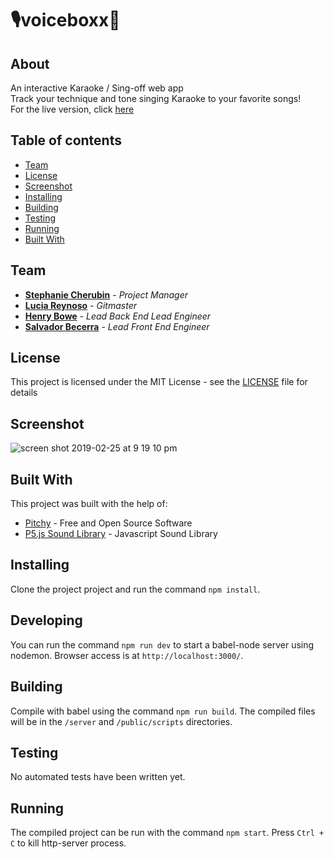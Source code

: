 # 🎙voiceboxx🎤

## About
An interactive Karaoke / Sing-off web app<br>
Track your technique and tone singing Karaoke to your favorite songs!<br>
For the live version, click [here](http://voiceboxx.herokuapp.com)

## Table of contents
* [Team](#team)
* [License](#license)
* [Screenshot](#screenshot)
* [Installing](#installing)
* [Building](#building)
* [Testing](#testing)
* [Running](#running)
* [Built With](#built-with)

## Team
* **[Stephanie Cherubin](https://github.com/StephanieCherubin)** - *Project Manager*
* **[Lucia Reynoso](https://github.com/lvreynoso)** - *Gitmaster*
* **[Henry Bowe](https://github.com/hleejr)** - *Lead Back End Lead Engineer*
* **[Salvador Becerra](https://github.com/salvadb23)** - *Lead Front End Engineer*

## License
This project is licensed under the MIT License - see the [LICENSE](https://github.com/lvreynoso/voiceboxx/blob/master/LICENSE) file for details

## Screenshot
![screen shot 2019-02-25 at 9 19 10 pm](https://user-images.githubusercontent.com/26418542/53393610-aed77200-3951-11e9-936b-964a890a8fec.png)

## Built With
This project was built with the help of: 
* [Pitchy](https://github.com/ianprime0509/pitchy) - Free and Open Source Software
* [P5.js Sound Library](https://p5js.org/reference/#/libraries/p5.sound) - Javascript Sound Library

## Installing
Clone the project project and run the command `npm install`.

## Developing
You can run the command `npm run dev` to start a babel-node server using nodemon. Browser access is at `http://localhost:3000/`.

## Building
Compile with babel using the command `npm run build`. The compiled files will be in
the `/server` and `/public/scripts` directories.

## Testing
No automated tests have been written yet.

## Running
The compiled project can be run with the command `npm start`. Press `Ctrl + C` to kill http-server process.


